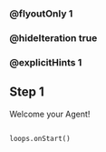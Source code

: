 ### @flyoutOnly 1
### @hideIteration true 
### @explicitHints 1

## Step 1
Welcome your Agent!
```typescript

```

```ghost
loops.onStart()
```

